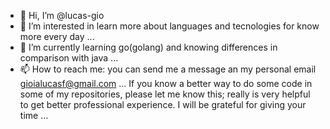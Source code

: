 - 👋 Hi, I’m @lucas-gio
- 👀 I’m interested in learn more about languages and tecnologies for know more every day ...
- 🌱 I’m currently learning go(golang) and knowing differences in comparison with java ...
- 📫 How to reach me: you can send me a message an my personal email gioialucasf@gmail.com ...
  If you know a better way to do some code in some of my repositories, please let me know this;
  really is very helpful to get better professional experience. I will be grateful for giving your time
...

<!---
lucas-gio/lucas-gio is a ✨ special ✨ repository because its `README.md` (this file) appears on your GitHub profile.
You can click the Preview link to take a look at your changes.
--->
